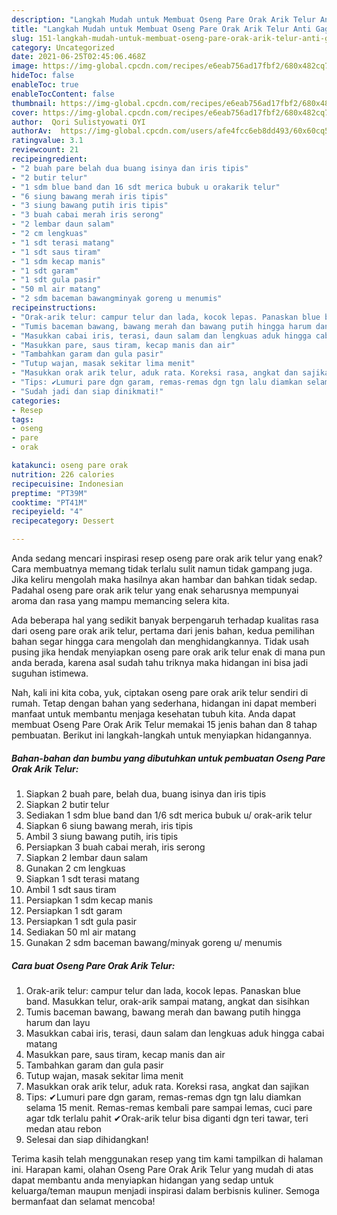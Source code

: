```yaml
---
description: "Langkah Mudah untuk Membuat Oseng Pare Orak Arik Telur Anti Gagal"
title: "Langkah Mudah untuk Membuat Oseng Pare Orak Arik Telur Anti Gagal"
slug: 151-langkah-mudah-untuk-membuat-oseng-pare-orak-arik-telur-anti-gagal
category: Uncategorized
date: 2021-06-25T02:45:06.468Z
image: https://img-global.cpcdn.com/recipes/e6eab756ad17fbf2/680x482cq70/oseng-pare-orak-arik-telur-foto-resep-utama.jpg
hideToc: false
enableToc: true
enableTocContent: false
thumbnail: https://img-global.cpcdn.com/recipes/e6eab756ad17fbf2/680x482cq70/oseng-pare-orak-arik-telur-foto-resep-utama.jpg
cover: https://img-global.cpcdn.com/recipes/e6eab756ad17fbf2/680x482cq70/oseng-pare-orak-arik-telur-foto-resep-utama.jpg
author:  Qori Sulistyowati OYI
authorAv:  https://img-global.cpcdn.com/users/afe4fcc6eb8dd493/60x60cq50/avatar.jpg
ratingvalue: 3.1
reviewcount: 21
recipeingredient:
- "2 buah pare belah dua buang isinya dan iris tipis"
- "2 butir telur"
- "1 sdm blue band dan 16 sdt merica bubuk u orakarik telur"
- "6 siung bawang merah iris tipis"
- "3 siung bawang putih iris tipis"
- "3 buah cabai merah iris serong"
- "2 lembar daun salam"
- "2 cm lengkuas"
- "1 sdt terasi matang"
- "1 sdt saus tiram"
- "1 sdm kecap manis"
- "1 sdt garam"
- "1 sdt gula pasir"
- "50 ml air matang"
- "2 sdm baceman bawangminyak goreng u menumis"
recipeinstructions:
- "Orak-arik telur: campur telur dan lada, kocok lepas. Panaskan blue band. Masukkan telur, orak-arik sampai matang, angkat dan sisihkan"
- "Tumis baceman bawang, bawang merah dan bawang putih hingga harum dan layu"
- "Masukkan cabai iris, terasi, daun salam dan lengkuas aduk hingga cabai matang"
- "Masukkan pare, saus tiram, kecap manis dan air"
- "Tambahkan garam dan gula pasir"
- "Tutup wajan, masak sekitar lima menit"
- "Masukkan orak arik telur, aduk rata. Koreksi rasa, angkat dan sajikan"
- "Tips: ✔Lumuri pare dgn garam, remas-remas dgn tgn lalu diamkan selama 15 menit. Remas-remas kembali pare sampai lemas, cuci pare agar tdk terlalu pahit ✔Orak-arik telur bisa diganti dgn teri tawar, teri medan atau rebon"
- "Sudah jadi dan siap dinikmati!"
categories:
- Resep
tags:
- oseng
- pare
- orak

katakunci: oseng pare orak 
nutrition: 226 calories
recipecuisine: Indonesian
preptime: "PT39M"
cooktime: "PT41M"
recipeyield: "4"
recipecategory: Dessert

---
```



Anda sedang mencari inspirasi resep oseng pare orak arik telur yang enak? Cara membuatnya memang tidak terlalu sulit namun tidak gampang juga. Jika keliru mengolah maka hasilnya akan hambar dan bahkan tidak sedap. Padahal oseng pare orak arik telur yang enak seharusnya mempunyai aroma dan rasa yang mampu memancing selera kita.




Ada beberapa hal yang sedikit banyak berpengaruh terhadap kualitas rasa dari oseng pare orak arik telur, pertama dari jenis bahan, kedua pemilihan bahan segar hingga cara mengolah dan menghidangkannya. Tidak usah pusing jika hendak menyiapkan oseng pare orak arik telur enak di mana pun anda berada, karena asal sudah tahu triknya maka hidangan ini bisa jadi suguhan istimewa.


Nah, kali ini kita coba, yuk, ciptakan oseng pare orak arik telur sendiri di rumah. Tetap dengan bahan yang sederhana, hidangan ini dapat memberi manfaat untuk membantu menjaga kesehatan tubuh kita. Anda dapat membuat Oseng Pare Orak Arik Telur memakai 15 jenis bahan dan 8 tahap pembuatan. Berikut ini langkah-langkah untuk menyiapkan hidangannya.

<!--inarticleads1-->

##### Bahan-bahan dan bumbu yang dibutuhkan untuk pembuatan Oseng Pare Orak Arik Telur:

1. Siapkan 2 buah pare, belah dua, buang isinya dan iris tipis
1. Siapkan 2 butir telur
1. Sediakan 1 sdm blue band dan 1/6 sdt merica bubuk u/ orak-arik telur
1. Siapkan 6 siung bawang merah, iris tipis
1. Ambil 3 siung bawang putih, iris tipis
1. Persiapkan 3 buah cabai merah, iris serong
1. Siapkan 2 lembar daun salam
1. Gunakan 2 cm lengkuas
1. Siapkan 1 sdt terasi matang
1. Ambil 1 sdt saus tiram
1. Persiapkan 1 sdm kecap manis
1. Persiapkan 1 sdt garam
1. Persiapkan 1 sdt gula pasir
1. Sediakan 50 ml air matang
1. Gunakan 2 sdm baceman bawang/minyak goreng u/ menumis




<!--inarticleads2-->

##### Cara buat Oseng Pare Orak Arik Telur:

1. Orak-arik telur: campur telur dan lada, kocok lepas. Panaskan blue band. Masukkan telur, orak-arik sampai matang, angkat dan sisihkan
1. Tumis baceman bawang, bawang merah dan bawang putih hingga harum dan layu
1. Masukkan cabai iris, terasi, daun salam dan lengkuas aduk hingga cabai matang
1. Masukkan pare, saus tiram, kecap manis dan air
1. Tambahkan garam dan gula pasir
1. Tutup wajan, masak sekitar lima menit
1. Masukkan orak arik telur, aduk rata. Koreksi rasa, angkat dan sajikan
1. Tips: ✔Lumuri pare dgn garam, remas-remas dgn tgn lalu diamkan selama 15 menit. Remas-remas kembali pare sampai lemas, cuci pare agar tdk terlalu pahit ✔Orak-arik telur bisa diganti dgn teri tawar, teri medan atau rebon
1. Selesai dan siap dihidangkan!



Terima kasih telah menggunakan resep yang tim kami tampilkan di halaman ini. Harapan kami, olahan Oseng Pare Orak Arik Telur yang mudah di atas dapat membantu anda menyiapkan hidangan yang sedap untuk keluarga/teman maupun menjadi inspirasi dalam berbisnis kuliner. Semoga bermanfaat dan selamat mencoba!

